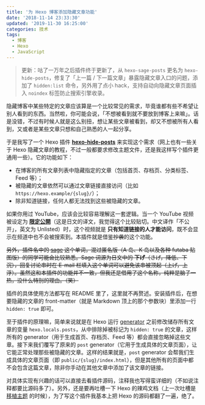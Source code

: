 ```yaml
---
title: '为 Hexo 博客添加隐藏文章功能'
date: '2018-11-14 23:33:30'
updated: '2019-11-30 16:25:00'
categories: 技术
tags:
  - 博客
  - Hexo
  - JavaScript
---
```


> 更新：咕了一万年之后插件终于更新了，从 `hexo-sage-posts` 更名为 `hexo-hide-posts`，修复了「上一篇 / 下一篇文章」暴露隐藏文章入口的问题，添加了 `hidden:list` 命令，另外用了点小 hack，支持自动向隐藏文章页面插入 `noindex` 标签防止搜索引擎收录。

隐藏博客中某些特定的文章应该算是一个比较常见的需求，毕竟谁都有些不希望让别人看到的东西。当然啦，你可能会说，「不想被看到就不要放到博客上来嘛」。话是没错，不过有时候人就是这么别扭，想让某些文章被看到，却又不想被所有人看到，又或者是某些文章只想和自己熟悉的人一起分享。

<!--more-->

于是我写了一个 Hexo 插件 **[hexo-hide-posts](https://github.com/prinsss/hexo-hide-posts)** 来实现这个需求（网上也有一些关于 Hexo 隐藏文章的教程，不过一般都要求修改主题文件，还是我这样写个插件更通用一些）。它的功能如下：

- 在博客的所有文章列表中隐藏指定的文章（包括首页、存档页、分类标签、Feed 等）；
- 被隐藏的文章依然可以通过文章链接直接访问（比如 `https://hexo.example/{slug}/`）；
- 除非知道链接，任何人都无法找到这些被隐藏的文章。

如果你用过 YouTube，应该会比较容易理解这一套逻辑。当一个 YouTube 视频被设定为 **[限定公開](https://support.google.com/youtube/answer/157177)**（这是日文的译文，我觉得这个比较贴切。中文译作「不公开」，英文为 Unlisted）时，这个视频就是 **只有知道链接的人才能访问**，既不会显示在频道中也不会被搜索到。本插件就是借鉴~~抄袭~~的这个功能。

~~另外，插件名中的 [sage](https://knowyourmeme.com/memes/sage) 这个单词，混过匿名版（A 岛、K 岛以及各种 futaba 贴图版）的同学可能会比较熟悉。Sage 词源为日文中的 **下げ**（さげ，降低、下沉），回复讨论串时在 E-mail 栏填入这个单词可以避免该串被顶起（上げ，上浮）。虽然这和本插件的功能并不一致，但我还是借用了这个名称，纯粹是脑子一热，没什么特别的理由。（笑）~~

插件的具体使用方法都写在 README 里了，这里就不再赘述。安装插件后，在想要隐藏的文章的 front-matter（就是 Markdown 顶上的那个参数块）里添加一行 `hidden: true` 即可。

至于插件的原理嘛，简单来说就是在 Hexo 运行 [generator](https://hexo.io/zh-cn/api/generator.html) 之前修改储存所有文章的变量 `hexo.locals.posts`，从中排除掉被标记为 `hidden: true` 的文章，这样所有的 generator（用于生成首页、存档页、Feed 等）都会直接忽略掉这些文章。接下来我们覆写了原来的 `post` generator（它用于生成具体的文章页面），让它能正常处理那些被隐藏的文章。这样的结果就是，`post` generator 会帮我们生成具体的文章页面（即 `public/{slug}/index.html`），但是其他所有的页面中都不会包含这篇文章，除非你手动在其他文章中添加了该文章的链接。

对具体实现有兴趣的话可以直接去看插件源码，注释我也写得蛮详细的（不如说注释都要比源码多了）。另外，还是要再吐槽一下 Hexo 的辣鸡文档（上一次吐槽是 [移植主题](https://prinsss.github.io/get-hexo-posts-by-category-or-tag/) 的时候），为了写这个插件我基本上把 Hexo 的源码都翻了一遍，绝了。
